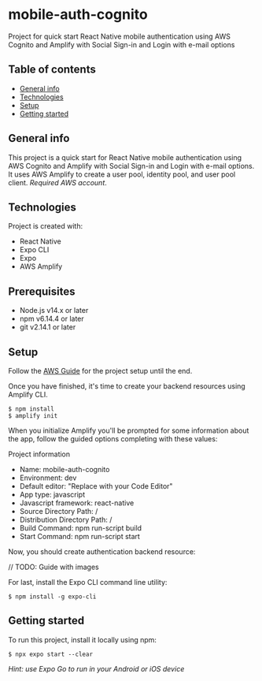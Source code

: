 # mobile-auth-cognito

Project for quick start React Native mobile authentication using AWS Cognito and Amplify with Social Sign-in and Login with e-mail options

## Table of contents

- [General info](#general-info)
- [Technologies](#technologies)
- [Setup](#setup)
- [Getting started](#getting-started)

## General info

This project is a quick start for React Native mobile authentication using AWS Cognito and Amplify with Social Sign-in and Login with e-mail options. It uses AWS Amplify to create a user pool, identity pool, and user pool client. *Required AWS account*.

## Technologies

Project is created with:

- React Native
- Expo CLI
- Expo
- AWS Amplify

## Prerequisites

- Node.js v14.x or later
- npm v6.14.4 or later
- git v2.14.1 or later

## Setup

Follow the [AWS Guide](https://docs.amplify.aws/lib/project-setup/prereq/q/platform/react-native/) for the project setup until the end.

Once you have finished, it's time to create your backend resources using Amplify CLI.

```
$ npm install
$ amplify init
```

When you initialize Amplify you'll be prompted for some information about the app, follow the guided options completing with these values:

Project information
- Name:  mobile-auth-cognito
- Environment: dev
- Default editor: "Replace with your Code Editor"
- App type: javascript
- Javascript framework: react-native
- Source Directory Path: /
- Distribution Directory Path: /
- Build Command: npm run-script build
- Start Command: npm run-script start

Now, you should create authentication backend resource:

// TODO: Guide with images

For last, install the Expo CLI command line utility:

```
$ npm install -g expo-cli
```

## Getting started

To run this project, install it locally using npm:

```
$ npx expo start --clear
```

*Hint: use Expo Go to run in your Android or iOS device*
